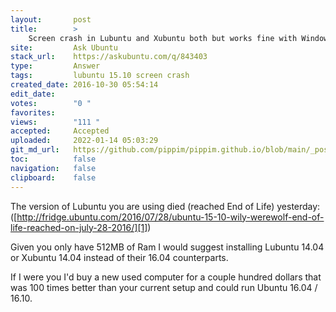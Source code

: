 ```yaml
---
layout:       post
title:        >
    Screen crash in Lubuntu and Xubuntu both but works fine with Windows Xp
site:         Ask Ubuntu
stack_url:    https://askubuntu.com/q/843403
type:         Answer
tags:         lubuntu 15.10 screen crash
created_date: 2016-10-30 05:54:14
edit_date:    
votes:        "0 "
favorites:    
views:        "111 "
accepted:     Accepted
uploaded:     2022-01-14 05:03:29
git_md_url:   https://github.com/pippim/pippim.github.io/blob/main/_posts/2016/2016-10-30-Screen-crash-in-Lubuntu-and-Xubuntu-both-but-works-fine-with-Windows-Xp.md
toc:          false
navigation:   false
clipboard:    false
---
```


The version of Lubuntu you are using died (reached End of Life) yesterday: ([http://fridge.ubuntu.com/2016/07/28/ubuntu-15-10-wily-werewolf-end-of-life-reached-on-july-28-2016/][1])

Given you only have 512MB of Ram I would suggest installing Lubuntu 14.04 or Xubuntu 14.04 instead of their 16.04 counterparts.

If I were you I'd buy a new used computer for a couple hundred dollars that was 100 times better than your current setup and could run Ubuntu 16.04 / 16.10.


  [1]: http://fridge.ubuntu.com/2016/07/28/ubuntu-15-10-wily-werewolf-end-of-life-reached-on-july-28-2016/

